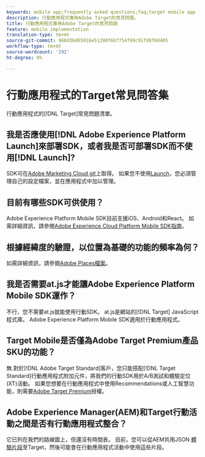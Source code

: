 ```yaml
---
keywords: mobile app;frequently asked questions;faq;target mobile app
description: 行動應用程式專用Adobe Target的常見問題。
title: 行動應用程式專用Adobe Target的常見問題
feature: mobile implementation
translation-type: tm+mt
source-git-commit: 968d36d65016e51290f6bf754f69c91fd8f68405
workflow-type: tm+mt
source-wordcount: '292'
ht-degree: 0%

---
```



# 行動應用程式的Target常見問答集

行動應用程式的[!DNL Target]常見問題清單。

## 我是否應使用[!DNL Adobe Experience Platform Launch]來部署SDK，或者我是否可部署SDK而不使用[!DNL Launch]?

SDK可在[Adobe Marketing Cloud git](https://github.com/Adobe-Marketing-Cloud/acp-sdks/)上取得。 如果您不使用[Launch](https://experienceleague.adobe.com/docs/launch/using/overview.html)，您必須管理自己的設定檔案，並在應用程式中加以管理。

## 目前有哪些SDK可供使用？

Adobe Experience Platform Mobile SDK目前支援iOS、Android和React。 如需詳細資訊，請參閱[Adobe Experience Cloud Platform Mobile SDK指南](https://aep-sdks.gitbook.io/docs/)。

## 根據經緯度的驗證，以位置為基礎的功能的頻率為何？

如需詳細資訊，請參閱[Adobe Places檔案](https://placesdocs.com/places-services-by-adobe-documentation/)。

## 我是否需要at.js才能讓Adobe Experience Platform Mobile SDK運作？

不行，您不需要at.js就能使用行動SDK。 at.js是網站的[!DNL Target] JavaScript程式庫。 Adobe Experience Platform Mobile SDK適用於行動應用程式。

## Target Mobile是否僅為Adobe Target Premium產品SKU的功能？

無.對於[!DNL Adobe Target Standard]客戶，您只能搭配[!DNL Target Standard]行動應用程式附加元件，將我們的行動SDK用於A/B測試和體驗定位(XT)活動。 如果您想要在行動應用程式中使用Recommendations或人工智慧功能，則需要[Adobe Target Premium](/help/c-intro/intro.md#premium)授權。

## Adobe Experience Manager(AEM)和Target行動活動之間是否有行動應用程式整合？

它已列在我們的路線圖上，但還沒有時間表。 目前，您可以從AEM共用JSON [體驗片段](/help/c-experiences/c-manage-content/aem-experience-fragments.md)至Target，然後可能會在行動應用程式活動中使用這些片段。
